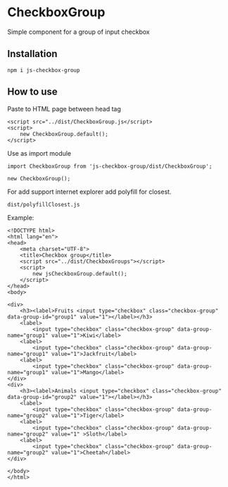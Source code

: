 # CheckboxGroup

Simple component for a group of input checkbox

## Installation

```npm i js-checkbox-group```

## How to use

Paste to HTML page  between head tag 

```
<script src="../dist/CheckboxGroup.js</script>
<script>
    new CheckboxGroup.default();
</script>
```

Use as import module
```
import CheckboxGroup from 'js-checkbox-group/dist/CheckboxGroup';

new CheckboxGroup();
```

For add support internet explorer add polyfill for closest.

```dist/polyfillClosest.js```

Example: 
```
<!DOCTYPE html>
<html lang="en">
<head>
    <meta charset="UTF-8">
    <title>Checkbox group</title>
    <script src="../dist/CheckboxGroups"></script>
    <script>
        new jsCheckboxGroup.default();
    </script>
</head>
<body>

<div>
    <h3><label>Fruits <input type="checkbox" class="checkbox-group" data-group-id="group1" value="1"></label></h3>
    <label>
        <input type="checkbox" class="checkbox-group" data-group-name="group1" value="1">Kiwi</label>
    <label>
        <input type="checkbox" class="checkbox-group" data-group-name="group1" value="1">Jackfruit</label>
    <label>
        <input type="checkbox" class="checkbox-group" data-group-name="group1" value="1">Mango</label>
</div>
<div>
    <h3><label>Animals <input type="checkbox" class="checkbox-group" data-group-id="group2" value="1"></label></h3>
    <label>
        <input type="checkbox" class="checkbox-group" data-group-name="group2" value="1">Tiger</label>
    <label>
        <input type="checkbox" class="checkbox-group" data-group-name="group2" value="1" >Sloth</label>
    <label>
        <input type="checkbox" class="checkbox-group" data-group-name="group2" value="1">Cheetah</label>
</div>

</body>
</html>
```
